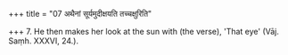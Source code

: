 +++
title = "07 अथैनां सूर्यमुदीक्षयति तच्चक्षुरिति"

+++
7. He then makes her look at the sun with (the verse), 'That eye' (Vāj. Saṃh. XXXVI, 24.).
